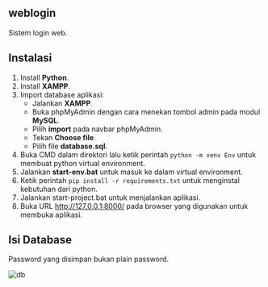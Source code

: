 ## weblogin

Sistem login web.

## Instalasi

1. Install **Python**.
2. Install **XAMPP**.
3. Import database aplikasi:
   - Jalankan **XAMPP**.
   - Buka phpMyAdmin dengan cara menekan tombol admin pada modul **MySQL**.
   - Pilih **import** pada navbar phpMyAdmin.
   - Tekan **Choose file**.
   - Pilih file **database.sql**.
4. Buka CMD dalam direktori lalu ketik perintah `python -m venv Env` untuk membuat python virtual environment.
5. Jalankan **start-env.bat** untuk masuk ke dalam virtual environment.
6. Ketik perintah `pip install -r requirements.txt` untuk menginstal kebutuhan dari python.
7. Jalankan start-project.bat untuk menjalankan aplikasi.
8. Buka URL http://127.0.0.1:8000/ pada browser yang digunakan untuk membuka aplikasi.
   
## Isi Database

Password yang disimpan bukan plain password.

![db](https://github.com/alesulistyo/weblogin/assets/110548712/e8f8f0c0-d8de-411f-bc18-1c8d2495a6db)
